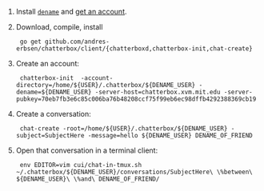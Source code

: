 1. Install [`dename`](https://github.com/andres-erbsen/dename) and [get an account](https://dename.mit.edu/).

2. Download, compile, install

		go get github.com/andres-erbsen/chatterbox/client/{chatterboxd,chatterbox-init,chat-create}

3. Create an account:

		chatterbox-init  -account-directory=/home/${USER}/.chatterbox/${DENAME_USER} -dename=${DENAME_USER} -server-host=chatterbox.xvm.mit.edu -server-pubkey=70eb7fb3e6c85c006ba76b48208ccf75f99eb6ec98dffb4292388369cb197e30

4. Create a conversation:

		chat-create -root=/home/${USER}/.chatterbox/${DENAME_USER} -subject=SubjectHere -message=hello ${DENAME_USER} DENAME_OF_FRIEND

5. Open that conversation in a terminal client:

		env EDITOR=vim cui/chat-in-tmux.sh ~/.chatterbox/${DENAME_USER}/conversations/SubjectHere\ \%between\ ${DENAME_USER}\ \%and\ DENAME_OF_FRIEND/
